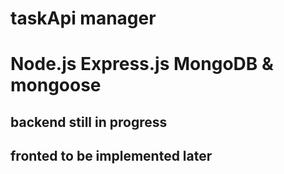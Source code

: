 # taskApi manager
# Node.js Express.js MongoDB & mongoose
## backend still in progress 
## fronted to be implemented later
